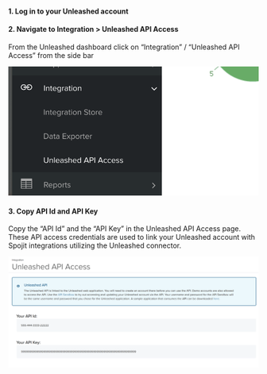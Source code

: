 #### 1. Log in to your Unleashed account

#### 2. Navigate to Integration > Unleashed API Access

  From the Unleashed dashboard click on “Integration” / “Unleashed API Access” from the side bar

  ![Unleashed API Settings](/assets/images/connectors/unleashed/unleashed-auth-settings.png "Unleashed API Settings")

#### 3. Copy API Id and API Key

  Copy the “API Id” and the “API Key” in the Unleashed API Access page. These API access credentials are used to link your Unleashed account with Spojit integrations utilizing the Unleashed connector.

  ![Unleashed API Keys](/assets/images/connectors/unleashed/unleashed-auth-keys.png "Unleashed API Keys")


